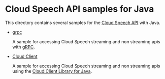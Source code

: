 # Cloud Speech API samples for Java

This directory contains several samples for the [Cloud Speech API](https://cloud.google.com/speech/)
with Java.

- [grpc](grpc)

  A sample for accessing Cloud Speech streaming and non streaming apis with [gRPC](http://www.grpc.io/).

- [Cloud Client](cloud-client)

  A sample for accessing Cloud Speech streaming and non streaming apis using the [Cloud Client Library for Java](https://github.com/GoogleCloudPlatform/google-cloud-java).
